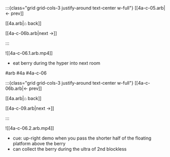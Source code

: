 :::{class="grid grid-cols-3 justify-around text-center w-full"}
[[4a-c-05.arb|← prev]]

[[4a.arb|⌂ back]]

[[4a-c-06b.arb|next →]]

:::

![[4a-c-06.1.arb.mp4]]

* eat berry during the hyper into next room

#arb #4a #4a-c-06

:::{class="grid grid-cols-3 justify-around text-center w-full"}
[[4a-c-06b.arb|← prev]]

[[4a.arb|⌂ back]]

[[4a-c-09.arb|next →]]

:::

![[4a-c-06.2.arb.mp4]]

* cue: up-right demo when you pass the shorter half of the floating platform above the berry
* can collect the berry during the ultra of 2nd blockless

